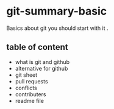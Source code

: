 # git-summary-basic
Basics about git you should start with it .
## table of content
- what is git and github
- alternative for github
- git sheet
- pull requests
- conflicts
- contributers
- readme file
